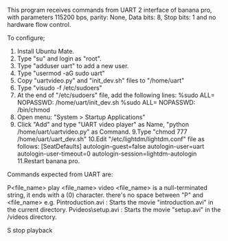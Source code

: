 This program receives commands from UART 2 interface of banana pro, with
parameters 115200 bps, parity: None, Data bits: 8, Stop bits: 1 and
no hardware flow control.

To configure;

1. Install Ubuntu Mate.
2. Type "su" and login as "root".
3. Type "adduser uart" to add a new user.
4. Type "usermod -aG sudo uart"
4. Copy "uartvideo.py" and "init_dev.sh" files to "/home/uart"
5. Type "visudo -f /etc/sudoers"
6. At the end of "/etc/sudoers" file, add the following lines:
		%sudo ALL= NOPASSWD: /home/uart/init_dev.sh
		%sudo ALL= NOPASSWD: /bin/chmod
7. Open menu: "System > Startup Applications"
8. Click "Add" and type "UART video player" as Name,
   "python /home/uart/uartvideo.py" as Command.
9.Type "chmod 777 /home/uart/uart_dev.sh"
10.Edit "/etc/lightdm/lightdm.conf" file as follows:
		[SeatDefaults]
		autologin-guest=false
		autologin-user=uart
		autologin-user-timeout=0
		autologin-session=lightdm-autologin
11.Restart banana pro.

Commands expected from UART are:

P<file_name>
	play <file_name> video
	<file_name> is a null-terminated string, it ends with a <null> (0) character.
	there's no space between "P" and <file_name>
	e.g. Pintroduction.avi<null> : Starts the movie "introduction.avi" in the current directory.
	     Pvideos\setup.avi<null> : Starts the movie "setup.avi" in the <current directory>/videos directory.

S
	stop playback
